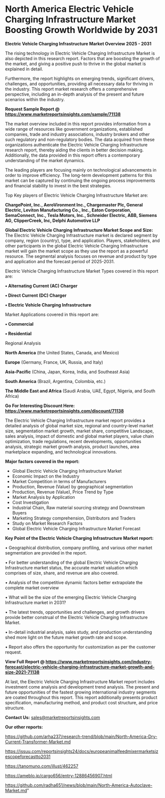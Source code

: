 # North America Electric Vehicle Charging Infrastructure Market Boosting Growth Worldwide by 2031

<Strong> Electric Vehicle Charging Infrastructure Market Overview 2025 - 2031</strong>

The rising technology in Electric Vehicle Charging Infrastructure Market is also depicted in this research report. Factors that are boosting the growth of the market, and giving a positive push to thrive in the global market is explained in detail.

Furthermore, the report highlights on emerging trends, significant drivers, challenges, and opportunities, providing all necessary data for thriving in the industry. This report market research offers a comprehensive perspective, including an in-depth analysis of the present and future scenarios within the industry.

<strong>Request Sample Report @ <a href=https://www.marketreportsinsights.com/sample/71138>https://www.marketreportsinsights.com/sample/71138</a></strong>

The market overview included in this report provides information from a wide range of resources like government organizations, established companies, trade and industry associations, industry brokers and other such regulatory and non-regulatory bodies. The data acquired from these organizations authenticate the Electric Vehicle Charging Infrastructure research report, thereby aiding the clients in better decision making. Additionally, the data provided in this report offers a contemporary understanding of the market dynamics.

The leading players are focusing mainly on technological advancements in order to improve efficiency. The long-term development patterns for this market can be captured by continuing the ongoing process improvements and financial stability to invest in the best strategies.

Top Key players of Electric Vehicle Charging Infrastructure Market are:

<strong>ChargePoint, Inc., AeroVironment Inc., Chargemaster Plc, General Electric, Leviton Manufacturing Co., Inc., Eaton Corporation, SemaConnect, Inc., Tesla Motors, Inc., Schneider Electric, ABB, Siemens AG, ClipperCreek, Inc, Delphi Automotive LLP</strong>

<strong><b>Global Electric Vehicle Charging Infrastructure Market Scope and Size:</b></strong>
The Electric Vehicle Charging Infrastructure market is declared segment by company, region (country), type, and application. Players, stakeholders, and other participants in the global Electric Vehicle Charging Infrastructure market will gain the market scope as they use the report as a powerful resource. The segmental analysis focuses on revenue and product by type and application and the forecast period of 2025-2031.

Electric Vehicle Charging Infrastructure Market Types covered in this report are:

<strong>• Alternating Current (AC) Charger

• Direct Current (DC) Charger

• Electric Vehicle Charging Infrastructure</strong>

Market Applications covered in this report are:

<strong>• Commercial

• Residential</strong> 

Regional Analysis

<strong>North America</strong> (the United States, Canada, and Mexico)

<strong>Europe</strong> (Germany, France, UK, Russia, and Italy)

<strong>Asia-Pacific</strong> (China, Japan, Korea, India, and Southeast Asia)

<strong>South America</strong> (Brazil, Argentina, Colombia, etc.)

<strong>The Middle East and Africa</strong> (Saudi Arabia, UAE, Egypt, Nigeria, and South Africa)

<strong>Go For Interesting Discount Here: <a href=https://www.marketreportsinsights.com/discount/71138>https://www.marketreportsinsights.com/discount/71138</a></strong>

The Electric Vehicle Charging Infrastructure market report provides a detailed analysis of global market size, regional and country-level market size, segmentation market growth, market share, competitive Landscape, sales analysis, impact of domestic and global market players, value chain optimization, trade regulations, recent developments, opportunities analysis, strategic market growth analysis, product launches, area marketplace expanding, and technological innovations.

<strong><b>Major factors covered in the report:</b></strong>
<ul>
  <li>Global Electric Vehicle Charging Infrastructure Market </li>
  <li>Economic Impact on the Industry</li>
  <li>Market Competition in terms of Manufacturers</li>
  <li>Production, Revenue (Value) by geographical segmentation</li>
  <li>Production, Revenue (Value), Price Trend by Type</li>
  <li>Market Analysis by Application</li>
  <li>Cost Investigation</li>
  <li>Industrial Chain, Raw material sourcing strategy and Downstream Buyers</li>
  <li>Marketing Strategy comprehension, Distributors and Traders</li>
  <li>Study on Market Research Factors</li>
  <li>Global Electric Vehicle Charging Infrastructure Market Forecast</li>
</ul>

<strong><b>Key Point of the Electric Vehicle Charging Infrastructure Market report:</b></strong>

• Geographical distribution, company profiling, and various other market segmentation are provided in the report.

• For better understanding of the global Electric Vehicle Charging Infrastructure market status, the accurate market valuation which comprises of size, share, and revenue are also covered.

• Analysis of the competitive dynamic factors better extrapolate the complete market overview

• What will be the size of the emerging Electric Vehicle Charging Infrastructure market in 2031?

• The latest trends, opportunities and challenges, and growth drivers provide better construal of the Electric Vehicle Charging Infrastructure Market.

• In-detail industrial analysis, sales study, and production understanding shed more light on the future market growth rate and scope.

• Report also offers the opportunity for customization as per the customer request.

<strong><b>View Full Report @ <a href=https://www.marketreportsinsights.com/industry-forecast/electric-vehicle-charging-infrastructure-market-growth-and-size-2021-71138>https://www.marketreportsinsights.com/industry-forecast/electric-vehicle-charging-infrastructure-market-growth-and-size-2021-71138</a></b></strong>


At last, the Electric Vehicle Charging Infrastructure Market report includes investment come analysis and development trend analysis. The present and future opportunities of the fastest growing international industry segments are coated throughout this report. This report additionally presents product specification, manufacturing method, and product cost structure, and price structure.

<strong>Contact Us:</strong>
sales@marketreportsinsights.com

<strong>Our other reports:</strong>

<a href=https://github.com/arha237/research-trend/blob/main/North-America-Dry-Current-Transformer-Market.md>https://github.com/arha237/research-trend/blob/main/North-America-Dry-Current-Transformer-Market.md</a>

<a href=https://issuu.com/reportsinsights24/docs/europeanimalfeedmixermarketsizescopeforecastto2031>https://issuu.com/reportsinsights24/docs/europeanimalfeedmixermarketsizescopeforecastto2031</a>

<a href=https://tanomuno.com/illust/462257>https://tanomuno.com/illust/462257</a>

<a href=https://ameblo.jp/cargo656/entry-12886456907.html>https://ameblo.jp/cargo656/entry-12886456907.html</a>

<a href=https://github.com/radha651/news/blob/main/North-America-Autoclave-Market.md>https://github.com/radha651/news/blob/main/North-America-Autoclave-Market.md</a>"
